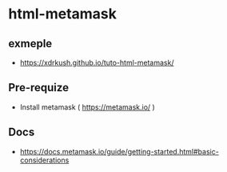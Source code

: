 # html-metamask

## exmeple
  - https://xdrkush.github.io/tuto-html-metamask/

## Pre-requize
  - Install metamask ( https://metamask.io/ )

## Docs
  - https://docs.metamask.io/guide/getting-started.html#basic-considerations